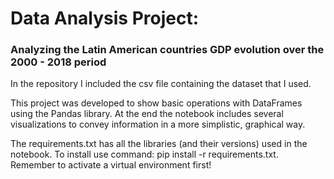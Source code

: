 # Data Analysis Project: 

### Analyzing the Latin American countries GDP evolution over the 2000 - 2018 period

In the repository I included the csv file containing the dataset that I used.

This project was developed to show basic operations with DataFrames using the Pandas library.
At the end the notebook includes several visualizations to convey information in a more simplistic, graphical way.

The requirements.txt has all the libraries (and their versions) used in the notebook.
To install use command: pip install -r requirements.txt. Remember to activate a virtual environment first!